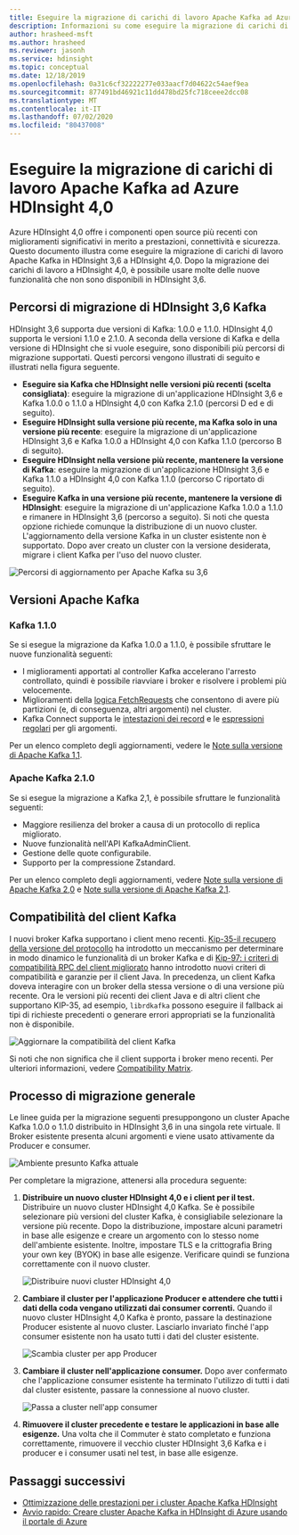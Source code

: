 ```yaml
---
title: Eseguire la migrazione di carichi di lavoro Apache Kafka ad Azure HDInsight 4,0
description: Informazioni su come eseguire la migrazione di carichi di lavoro Apache Kafka in HDInsight 3,6 in HDInsight 4,0.
author: hrasheed-msft
ms.author: hrasheed
ms.reviewer: jasonh
ms.service: hdinsight
ms.topic: conceptual
ms.date: 12/18/2019
ms.openlocfilehash: 0a31c6cf32222277e033aacf7d04622c54aef9ea
ms.sourcegitcommit: 877491bd46921c11dd478bd25fc718ceee2dcc08
ms.translationtype: MT
ms.contentlocale: it-IT
ms.lasthandoff: 07/02/2020
ms.locfileid: "80437008"
---
```

# <a name="migrate-apache-kafka-workloads-to-azure-hdinsight-40"></a>Eseguire la migrazione di carichi di lavoro Apache Kafka ad Azure HDInsight 4,0

Azure HDInsight 4,0 offre i componenti open source più recenti con miglioramenti significativi in merito a prestazioni, connettività e sicurezza. Questo documento illustra come eseguire la migrazione di carichi di lavoro Apache Kafka in HDInsight 3,6 a HDInsight 4,0. Dopo la migrazione dei carichi di lavoro a HDInsight 4,0, è possibile usare molte delle nuove funzionalità che non sono disponibili in HDInsight 3,6.

## <a name="hdinsight-36-kafka-migration-paths"></a>Percorsi di migrazione di HDInsight 3,6 Kafka

HDInsight 3,6 supporta due versioni di Kafka: 1.0.0 e 1.1.0. HDInsight 4,0 supporta le versioni 1.1.0 e 2.1.0. A seconda della versione di Kafka e della versione di HDInsight che si vuole eseguire, sono disponibili più percorsi di migrazione supportati. Questi percorsi vengono illustrati di seguito e illustrati nella figura seguente.

* **Eseguire sia Kafka che HDInsight nelle versioni più recenti (scelta consigliata)**: eseguire la migrazione di un'applicazione HDInsight 3,6 e Kafka 1.0.0 o 1.1.0 a HDInsight 4,0 con Kafka 2.1.0 (percorsi D ed e di seguito).
* **Eseguire HDInsight sulla versione più recente, ma Kafka solo in una versione più recente**: eseguire la migrazione di un'applicazione HDInsight 3,6 e Kafka 1.0.0 a HDInsight 4,0 con Kafka 1.1.0 (percorso B di seguito).
* **Eseguire HDInsight nella versione più recente, mantenere la versione di Kafka**: eseguire la migrazione di un'applicazione HDInsight 3,6 e Kafka 1.1.0 a HDInsight 4,0 con Kafka 1.1.0 (percorso C riportato di seguito).
* **Eseguire Kafka in una versione più recente, mantenere la versione di HDInsight**: eseguire la migrazione di un'applicazione Kafka 1.0.0 a 1.1.0 e rimanere in HDInsight 3,6 (percorso a seguito). Si noti che questa opzione richiede comunque la distribuzione di un nuovo cluster. L'aggiornamento della versione Kafka in un cluster esistente non è supportato. Dopo aver creato un cluster con la versione desiderata, migrare i client Kafka per l'uso del nuovo cluster.

![Percorsi di aggiornamento per Apache Kafka su 3,6](./media/upgrade-threesix-to-four/apache-kafka-upgrade-path.png)

## <a name="apache-kafka-versions"></a>Versioni Apache Kafka

### <a name="kafka-110"></a>Kafka 1.1.0
  
Se si esegue la migrazione da Kafka 1.0.0 a 1.1.0, è possibile sfruttare le nuove funzionalità seguenti:

* I miglioramenti apportati al controller Kafka accelerano l'arresto controllato, quindi è possibile riavviare i broker e risolvere i problemi più velocemente. 
* Miglioramenti della [logica FetchRequests](https://issues.apache.org/jira/browse/KAFKA-6254) che consentono di avere più partizioni (e, di conseguenza, altri argomenti) nel cluster. 
* Kafka Connect supporta le [intestazioni dei record](https://issues.apache.org/jira/browse/KAFKA-5142) e le [espressioni regolari](https://issues.apache.org/jira/browse/KAFKA-3073) per gli argomenti. 

Per un elenco completo degli aggiornamenti, vedere le [Note sulla versione di Apache Kafka 1,1](https://archive.apache.org/dist/kafka/1.1.0/RELEASE_NOTES.html).

### <a name="apache-kafka-210"></a>Apache Kafka 2.1.0

Se si esegue la migrazione a Kafka 2,1, è possibile sfruttare le funzionalità seguenti:

* Maggiore resilienza del broker a causa di un protocollo di replica migliorato.
* Nuove funzionalità nell'API KafkaAdminClient.
* Gestione delle quote configurabile.
* Supporto per la compressione Zstandard.

Per un elenco completo degli aggiornamenti, vedere [Note sulla versione di Apache Kafka 2,0](https://archive.apache.org/dist/kafka/2.0.0/RELEASE_NOTES.html) e [Note sulla versione di Apache Kafka 2,1](https://archive.apache.org/dist/kafka/2.1.0/RELEASE_NOTES.html).

## <a name="kafka-client-compatibility"></a>Compatibilità del client Kafka

I nuovi broker Kafka supportano i client meno recenti. [Kip-35-il recupero della versione del protocollo](https://cwiki.apache.org/confluence/display/KAFKA/KIP-35+-+Retrieving+protocol+version) ha introdotto un meccanismo per determinare in modo dinamico le funzionalità di un broker Kafka e di [Kip-97: i criteri di compatibilità RPC del client migliorato](https://cwiki.apache.org/confluence/display/KAFKA/KIP-97%3A+Improved+Kafka+Client+RPC+Compatibility+Policy) hanno introdotto nuovi criteri di compatibilità e garanzie per il client Java. In precedenza, un client Kafka doveva interagire con un broker della stessa versione o di una versione più recente. Ora le versioni più recenti dei client Java e di altri client che supportano KIP-35, ad esempio, `librdkafka` possono eseguire il fallback ai tipi di richieste precedenti o generare errori appropriati se la funzionalità non è disponibile.

![Aggiornare la compatibilità del client Kafka](./media/upgrade-threesix-to-four/apache-kafka-client-compatibility.png)

Si noti che non significa che il client supporta i broker meno recenti.  Per ulteriori informazioni, vedere [Compatibility Matrix](https://cwiki.apache.org/confluence/display/KAFKA/Compatibility+Matrix).

## <a name="general-migration-process"></a>Processo di migrazione generale

Le linee guida per la migrazione seguenti presuppongono un cluster Apache Kafka 1.0.0 o 1.1.0 distribuito in HDInsight 3,6 in una singola rete virtuale. Il Broker esistente presenta alcuni argomenti e viene usato attivamente da Producer e consumer.

![Ambiente presunto Kafka attuale](./media/upgrade-threesix-to-four/apache-kafka-presumed-environment.png)

Per completare la migrazione, attenersi alla procedura seguente:

1. **Distribuire un nuovo cluster HDInsight 4,0 e i client per il test.** Distribuire un nuovo cluster HDInsight 4,0 Kafka. Se è possibile selezionare più versioni del cluster Kafka, è consigliabile selezionare la versione più recente. Dopo la distribuzione, impostare alcuni parametri in base alle esigenze e creare un argomento con lo stesso nome dell'ambiente esistente. Inoltre, impostare TLS e la crittografia Bring your own key (BYOK) in base alle esigenze. Verificare quindi se funziona correttamente con il nuovo cluster.

    ![Distribuire nuovi cluster HDInsight 4,0](./media/upgrade-threesix-to-four/deploy-new-hdinsight-clusters.png)

1. **Cambiare il cluster per l'applicazione Producer e attendere che tutti i dati della coda vengano utilizzati dai consumer correnti.** Quando il nuovo cluster HDInsight 4,0 Kafka è pronto, passare la destinazione Producer esistente al nuovo cluster. Lasciarlo invariato finché l'app consumer esistente non ha usato tutti i dati del cluster esistente.

    ![Scambia cluster per app Producer](./media/upgrade-threesix-to-four/switch-cluster-producer-app.png)

1. **Cambiare il cluster nell'applicazione consumer.** Dopo aver confermato che l'applicazione consumer esistente ha terminato l'utilizzo di tutti i dati dal cluster esistente, passare la connessione al nuovo cluster.

    ![Passa a cluster nell'app consumer](./media/upgrade-threesix-to-four/switch-cluster-consumer-app.png)

1. **Rimuovere il cluster precedente e testare le applicazioni in base alle esigenze.** Una volta che il Commuter è stato completato e funziona correttamente, rimuovere il vecchio cluster HDInsight 3,6 Kafka e i producer e i consumer usati nel test, in base alle esigenze.

## <a name="next-steps"></a>Passaggi successivi

* [Ottimizzazione delle prestazioni per i cluster Apache Kafka HDInsight](apache-kafka-performance-tuning.md)
* [Avvio rapido: Creare cluster Apache Kafka in HDInsight di Azure usando il portale di Azure](apache-kafka-get-started.md)
